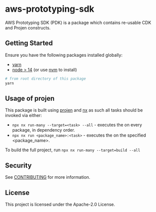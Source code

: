 # aws-prototyping-sdk

AWS Prototyping SDK (PDK) is a package which contains re-usable CDK and Projen constructs.

## Getting Started

Ensure you have the following packages installed globally:

* [yarn](https://classic.yarnpkg.com/lang/en/docs/install/#mac-stable)
* [node > 14](https://nodejs.org/en/download/package-manager/) (or use [nvm](https://github.com/nvm-sh/nvm#installing-and-updating) to install)

```bash
# from root directory of this package
yarn
```

## Usage of projen

This package is built using [projen](https://github.com/projen/projen) and [nx](https://nx.dev/getting-started/intro) as such all tasks should be invoked
via either:

- `npx nx run-many --target=<task> --all` - executes the <task> on every package, in dependency order.
- `npx nx run <package_name>:<task>` - executes the <task> on the specified <package_name>. 

To build the full project, run `npx nx run-many --target=build --all`

## Security

See [CONTRIBUTING](CONTRIBUTING.md#security-issue-notifications) for more information.

## License

This project is licensed under the Apache-2.0 License.
